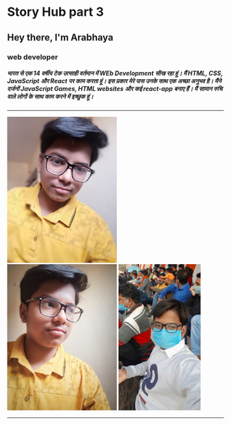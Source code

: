 # Story Hub part 3


      
<div class="content" id="content">
<h2>Hey there, I'm Arabhaya</h2>
<h3>web developer</h3>
<div class="img">
<h5 class="me">
भारत से एक 14 वर्षीय टेक उत्साही वर्तमान में  WEb
Development सीख रहा हूं। मैं HTML, CSS, JavaScript और React पर काम
करता हूं। इस प्रकार मेरे पास उनके साथ एक अच्छा अनुभव है। मैंने दर्जनों
JavaScript Games, HTML websites और कई react-app बनाए हैं। मैं सामान
रुचि वाले लोगों के साथ काम करने में इच्छुक हूं।
</h5>
<div class="imgdiv">
<hr color="midnightblue" />
<img class="mai" src="https://github.com/Arabhya07092007/image/blob/main/Arabhaya2.jpeg?raw=true"height="340px" alt="loading image">
<img class="mai" src="https://github.com/Arabhya07092007/image/blob/main/Arabhaya6.jpeg?raw=true" height="340px" alt="loading image">
<img class="mai" src="https://github.com/Arabhya07092007/image/blob/main/Arabhaya4.jpeg?raw=true" height="340px" alt="loading image">
<hr color="midnightblue" />
</div>
</div>
</div>  
        

